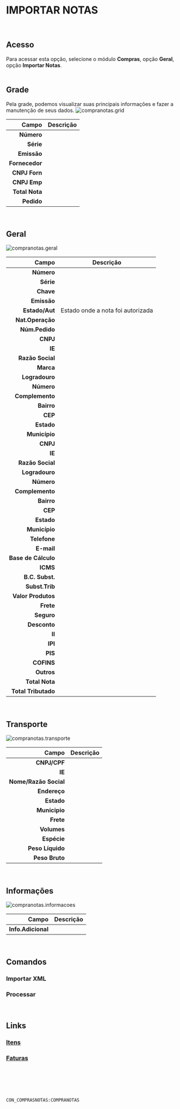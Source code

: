 # IMPORTAR NOTAS
<br>

## Acesso
Para acessar esta opção, selecione o módulo **Compras**, opção **Geral**, opção **Importar Notas**.
<br>
<br>

## Grade
Pela grade, podemos visualizar suas principais informações e fazer a manutenção de seus dados.
![compranotas.grid](https://raw.githubusercontent.com/netforcews/docs-erp/master/compras/imagens/compranotas.grid.png)

Campo | Descrição
--:|---
**Número** | 
**Série** | 
**Emissão** | 
**Fornecedor** | 
**CNPJ Forn** | 
**CNPJ Emp** | 
**Total Nota** | 
**Pedido** | 
<br>

## Geral
![compranotas.geral](https://raw.githubusercontent.com/netforcews/docs-erp/master/compras/imagens/compranotas.geral.png)

Campo | Descrição
--:|---
**Número** | 
**Série** | 
**Chave** | 
**Emissão** | 
**Estado/Aut** | Estado onde a nota foi autorizada
**Nat.Operação** | 
**Núm.Pedido** | 
**CNPJ** | 
**IE** | 
**Razão Social** | 
**Marca** | 
**Logradouro** | 
**Número** | 
**Complemento** | 
**Bairro** | 
**CEP** | 
**Estado** | 
**Município** | 
**CNPJ** | 
**IE** | 
**Razão Social** | 
**Logradouro** | 
**Número** | 
**Complemento** | 
**Bairro** | 
**CEP** | 
**Estado** | 
**Município** | 
**Telefone** | 
**E-mail** | 
**Base de Cálculo** | 
**ICMS** | 
**B.C. Subst.** | 
**Subst.Trib** | 
**Valor Produtos** | 
**Frete** | 
**Seguro** | 
**Desconto** | 
**II** | 
**IPI** | 
**PIS** | 
**COFINS** | 
**Outros** | 
**Total Nota** | 
**Total Tributado** | 
<br>

## Transporte
![compranotas.transporte](https://raw.githubusercontent.com/netforcews/docs-erp/master/compras/imagens/compranotas.transporte.png)

Campo | Descrição
--:|---
**CNPJ/CPF** | 
**IE** | 
**Nome/Razão Social** | 
**Endereço** | 
**Estado** | 
**Municipio** | 
**Frete** | 
**Volumes** | 
**Espécie** | 
**Peso Líquido** | 
**Peso Bruto** | 
<br>

## Informações
![compranotas.informacoes](https://raw.githubusercontent.com/netforcews/docs-erp/master/compras/imagens/compranotas.informacoes.png)

Campo | Descrição
--:|---
**Info.Adicional** | 
<br>

## Comandos
### Importar XML
### Processar
<br>

## Links
### [Itens](/geral/compranotaitens.md)
### [Faturas](/geral/compracnotafaturas.md)
<br>
<br>
<br>
<br>

```CON_COMPRASNOTAS:COMPRANOTAS```
